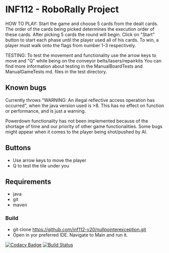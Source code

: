 # INF112 - RoboRally Project
HOW TO PLAY:
Start the game and choose 5 cards from the dealt cards. The order of the cards being picked determines the execution order of these cards. 
After picking 5 cards the round will begin.
Click on "Start" button to start each phase until the player used all of his cards.
To win, a player must walk onto the flags from number 1-3 respectively.
 

TESTING:
To test the movement and functionality use the arrow keys to move and "Q" while being on the conveyor belts/lasers/repairkits
You can find more information about testing in the ManualBoardTests and ManualGameTests md. files in the test directory.

## Known bugs
Currently throws "WARNING: An illegal reflective access operation has occurred", 
when the java version used is >8. This has no effect on function or performance, and is just a warning.

Powerdown functionality has not been implemented because of the shortage of time and our priority of other game functionalities.
Some bugs might appear when it comes to the player being shot/pushed by AI.

## Buttons
*   Use arrow keys to move the player
*   Q to test the tile under you 

## Requirements
*   java
*   git
*   maven

### Build
*   git clone <https://github.com/inf112-v20/nullpointerexception.git>
*   Open in yor preferred IDE. Navigate to Main and run it.

[![Codacy Badge](https://api.codacy.com/project/badge/Grade/afeb6024171343a28fc70e9716c107b3)](https://app.codacy.com/gh/inf112-v20/nullpointerexception?utm_source=github.com&utm_medium=referral&utm_content=inf112-v20/nullpointerexception&utm_campaign=Badge_Grade_Settings)
[![Build Status](https://travis-ci.com/inf112-v20/nullpointerexception.svg?branch=master)](https://travis-ci.com/inf112-v20/nullpointerexception)

